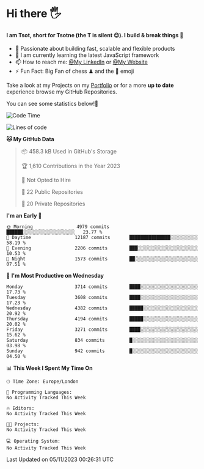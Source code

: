 # Hi there :raised_hand_with_fingers_splayed:
#### I am Tsot, short for Tsotne (the T is silent :wink:). I build & break things :space_invader:
- :telescope: Passionate about building fast, scalable and flexible products
- :seedling: I am currently learning the latest JavaScript framework 
- :mailbox: How to reach me: [@My LinkedIn](https://www.linkedin.com/in/tsotne-gvadzabia/) or [@My Website](https://tsotne.co.uk/contact)
- :zap: Fun Fact: Big Fan of chess ♟ and the 👾 emoji

Take a look at my Projects on my [Portfolio](https://tsotne.co.uk/) or for a more **up to date** experience browse my GitHub Repositories.

You can see some statistics below!:space_invader:
<!--START_SECTION:waka-->
![Code Time](http://img.shields.io/badge/Code%20Time-761%20hrs%202%20mins-blue)

![Lines of code](https://img.shields.io/badge/From%20Hello%20World%20I%27ve%20Written-8.3%20million%20lines%20of%20code-blue)

**🐱 My GitHub Data** 

> 📦 458.3 kB Used in GitHub's Storage 
 > 
> 🏆 1,610 Contributions in the Year 2023
 > 
> 🚫 Not Opted to Hire
 > 
> 📜 22 Public Repositories 
 > 
> 🔑 20 Private Repositories 
 > 
**I'm an Early 🐤** 

```text
🌞 Morning                4979 commits        ██████░░░░░░░░░░░░░░░░░░░   23.77 % 
🌆 Daytime                12187 commits       ███████████████░░░░░░░░░░   58.19 % 
🌃 Evening                2206 commits        ███░░░░░░░░░░░░░░░░░░░░░░   10.53 % 
🌙 Night                  1573 commits        ██░░░░░░░░░░░░░░░░░░░░░░░   07.51 % 
```
📅 **I'm Most Productive on Wednesday** 

```text
Monday                   3714 commits        ████░░░░░░░░░░░░░░░░░░░░░   17.73 % 
Tuesday                  3608 commits        ████░░░░░░░░░░░░░░░░░░░░░   17.23 % 
Wednesday                4382 commits        █████░░░░░░░░░░░░░░░░░░░░   20.92 % 
Thursday                 4194 commits        █████░░░░░░░░░░░░░░░░░░░░   20.02 % 
Friday                   3271 commits        ████░░░░░░░░░░░░░░░░░░░░░   15.62 % 
Saturday                 834 commits         █░░░░░░░░░░░░░░░░░░░░░░░░   03.98 % 
Sunday                   942 commits         █░░░░░░░░░░░░░░░░░░░░░░░░   04.50 % 
```


📊 **This Week I Spent My Time On** 

```text
🕑︎ Time Zone: Europe/London

💬 Programming Languages: 
No Activity Tracked This Week

🔥 Editors: 
No Activity Tracked This Week

🐱‍💻 Projects: 
No Activity Tracked This Week

💻 Operating System: 
No Activity Tracked This Week
```


 Last Updated on 05/11/2023 00:26:31 UTC
<!--END_SECTION:waka-->
